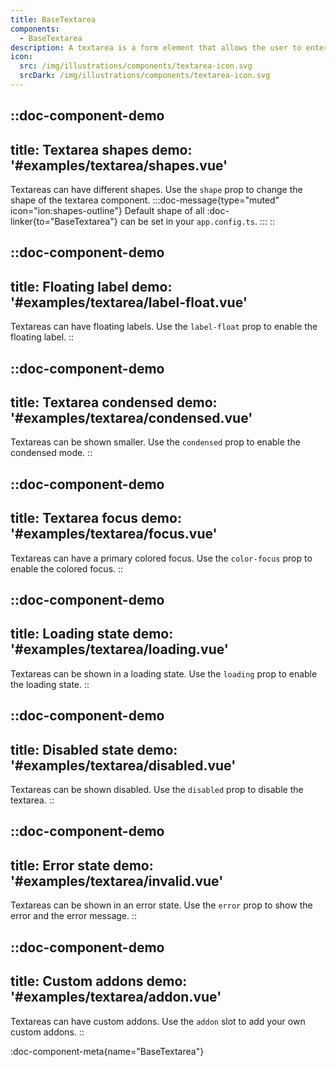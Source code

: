```yaml
---
title: BaseTextarea
components: 
  - BaseTextarea
description: A textarea is a form element that allows the user to enter long text data from the keyboard. Explore the available customization options.
icon:
  src: /img/illustrations/components/textarea-icon.svg
  srcDark: /img/illustrations/components/textarea-icon.svg
---
```



::doc-component-demo
---
title: Textarea shapes
demo: '#examples/textarea/shapes.vue'
---
Textareas can have different shapes. Use the `shape` prop to change the shape of the textarea component.
:::doc-message{type="muted" icon="ion:shapes-outline"}
Default shape of all :doc-linker{to="BaseTextarea"} can be set in your `app.config.ts`.
:::
::

::doc-component-demo
---
title: Floating label
demo: '#examples/textarea/label-float.vue'
---
Textareas can have floating labels. Use the `label-float` prop to enable the floating label.
::

::doc-component-demo
---
title: Textarea condensed
demo: '#examples/textarea/condensed.vue'
---
Textareas can be shown smaller. Use the `condensed` prop to enable the condensed mode.
::

::doc-component-demo
---
title: Textarea focus
demo: '#examples/textarea/focus.vue'
---
Textareas can have a primary colored focus. Use the `color-focus` prop to enable the colored focus.
::


::doc-component-demo
---
title: Loading state
demo: '#examples/textarea/loading.vue'
---
Textareas can be shown in a loading state. Use the `loading` prop to enable the loading state.
::

::doc-component-demo
---
title: Disabled state
demo: '#examples/textarea/disabled.vue'
---
Textareas can be shown disabled. Use the `disabled` prop to disable the textarea.
::

::doc-component-demo
---
title: Error state
demo: '#examples/textarea/invalid.vue'
---
Textareas can be shown in an error state. Use the `error` prop to show the error and the error message.
::


::doc-component-demo
---
title: Custom addons
demo: '#examples/textarea/addon.vue'
---
Textareas can have custom addons. Use the `addon` slot to add your own custom addons.
::


:doc-component-meta{name="BaseTextarea"}
